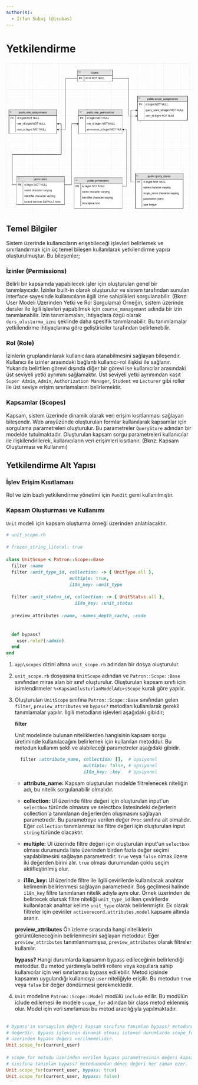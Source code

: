 ```yaml
---
author(s):
  - İrfan Subaş (@isubas)
---
```


Yetkilendirme
=============

![Patron](../assets/patron.png)

Temel Bilgiler
--------------

Sistem üzerinde kullanıcıların erişebileceği işlevleri belirlemek ve sınırlandırmak için üç temel bileşen kullanılarak
yetkilendirme yapısı oluşturulmuştur. Bu bileşenler;

### İzinler (Permissions)

Belirli bir kapsamda yapabilecek işler için oluşturulan genel bir tanımlayıcıdır. İzinler built-in olarak oluşturulur ve
sistem tarafından sunulan interface sayesinde kullanıcıların ilgili izne sahiplikleri sorgulanabilir. (Bknz: User Modeli
Üzerinden Yetki ve Rol Sorgulama) Örneğin, sistem üzerinde dersler ile ilgili işlevleri yapabilmek için
`course_managemant` adında bir izin tanımlanabilir. İzin tanımlamaları, ihtiyaçlara özgü olarak `ders_olusturma_izni`
şeklinde daha spesifik tanımlanabilir. Bu tanımlamalar yetkilendirme ihtiyaçlarına göre geliştiriciler tarafından
belirlenebilir.

### Rol (Role)

İzinlerin gruplandırılarak kullanıcılara atanabilmesini sağlayan bileşendir. Kullanıcı ile izinler arasındaki bağlantı
kullanıcı-rol ilişkisi ile sağlanır. Yukarıda belirtilen görevi dışında diğer bir görevi ise kullanıcılar arasındaki üst
seviyeli yetki ayrımını sağlamaktır. Üst seviyeli yetki ayrımından kasıt `Super Admin`, `Admin`, `Authorization
Manager`, `Student` ve `Lecturer` gibi roller ile üst seviye erişim sınırlamalarını belirlemektir.

### Kapsamlar (Scopes)

Kapsam, sistem üzerinde dinamik olarak veri erişim kısıtlanması sağlayan bileşendir. Web arayüzünde oluşturulan formlar
kullanılarak kapsamlar için sorgulama parametreleri oluşturulur. Bu parametreler `QueryStore` adından bir modelde
tutulmaktadır. Oluşturulan kapsam sorgu parametreleri kullanıcılar ile ilişkilendirilerek, kullanıcıların veri
erişimleri kısıtlanır. (Bknz: Kapsam Oluşturması ve Kullanımı)

Yetkilendirme Alt Yapısı
------------------------

### İşlev Erişim Kısıtlaması

Rol ve izin bazlı yetkilendirme yönetimi için `Pundit` gemi kullanılmıştır.

### Kapsam Oluşturması ve Kullanımı

`Unit` modeli için kapsam oluşturma örneği üzerinden anlatılacaktır.

``` ruby
# unit_scope.rb

# frozen_string_literal: true

class UnitScope < Patron::Scope::Base
  filter :name
  filter :unit_type_id, collection: -> { UnitType.all },
                        multiple: true,
                        i18n_key: :unit_type

  filter :unit_status_id, collection: -> { UnitStatus.all },
                          i18n_key: :unit_status

  preview_attributes :name, :names_depth_cache, :code


  def bypass?
    user.role?(:admin)
  end
end
```

1. `app\scopes` dizini altına `unit_scope.rb` adından bir dosya oluşturulur.

2. `unit_scope.rb` dosyasına `UnitScope` adından ve `Patron::Scope::Base` sınıfından miras alan bir sınıf oluşturulur.
   Oluşturulan kapsam sınıfı için isimlendirmeler `%<KapsamOlusturlanModelAdı>sScope` kuralı göre yapılır.

3. Oluşturulan `UnitScope` sınıfına `Patron::Scope::Base` sınıfından gelen `filter`, `preview_attributes` ve `bypass?`
   metodları kullanılarak gerekli tanımlamalar yapılır. İlgili metodların işlevleri aşağıdaki gibidir;

   **filter**

   Unit modelinde bulunan niteliklerden hangisinin kapsam sorgu üretiminde kullanılacağını belirlemek için kullanılan
   metoddur. Bu metodun kullanım şekli ve alabileceği parametreler aşağıdaki gibidir.

   ```ruby
     filter :attribute_name, collection: [],  # opsiyonel
                             multiple: false, # opsiyonel
                             i18n_key: :key   # opsiyonel
   ```

   - **attribute_name:** Kapsam oluşturulan modelde filtrelenecek niteliğin adı, bu nitelik sorgulanabilir olmalıdır.

   - **collection:** UI üzerinde filtre değeri için oluşturulan input'un `selectbox` türünde olmasını ve selectbox
     listesindeki değerlerin collection'a tanımlanan değerlerden oluşmasını sağlayan parametredir. Bu parametreye
     verilen değer `Proc` sınıfına ait olmalıdır. Eğer `collection` tanımlanmaz ise filtre değeri için oluşturulan input
     `string` türünde olacaktır.

   - **multiple:** UI üzerinde filtre değeri için oluşturulan input'un `selectbox` olması durumunda liste üzerinden
     birden fazla değer seçimi yapılabilmesini sağlayan parametredir. `true` veya `false` olmak üzere iki değerden
     birini alır.  `true` olması durumundan çoklu seçim aktifleştirilmiş olur.

   - **i18n_key:** UI üzerinde filtre ile ilgili çevirilerde kullanılacak anahtar kelimenin belirlenmesi sağlayan
     parametredir. Boş geçilmesi halinde `i18n_key` filtre tanımlanan nitelik adıyla aynı olur. Örnek üzerinden de
     belirtecek olursak filtre niteliği `unit_type_id` iken çevirilerde kullanılacak anahtar kelime `unit_type` olarak
     belirlenmiştir. Ek olarak filtreler için çeviriler `activerecord.attributes.model` kapsamı altında aranır.

   **preview_attributes** Ön izleme sırasında hangi niteliklerin görüntüleneceğinin belirlenmesini sağlayan metoddur.
   Eğer `preview_attributes` tanımlanmamışsa, `preview_attributes` olarak filtreler kullanılır.

   **bypass?** Hangi durumlarda kapsamın bypass edileceğinin belirlendiği metoddur. Bu metod yardımıyla belirli rollere
   veya koşullara sahip kullanıcılar için veri sınırlaması bypass edilebilir. Metod içisinde kapsamın uygulandığı
   kullanıcıya `user` niteliğiyle erişilir. Bu metodun `true` veya `false` bir değer döndürmesi gerekmektedir.

4. `Unit` modeline `Patron::Scope::Model` modülü `include` edilir. Bu modülün iclude edilemesi ile modele `scope_for`
   adından bir class metod eklenmiş olur. Model için veri sınırlaması bu metod aracılığıyla yapılmaktadır.

```ruby

# bypass'ın varsayılan değeri kapsam sınıfına tanımlan bypass? metodundan dönen
# değerdir. Bypass işlevinin dinamik olması istenen durumlarda scope_for metodu
# üzerinden bypass değeri verilmemelidir.
Unit.scope_for(current_user)

# scope_for metodu üzerinden verilen bypass parametresinin değeri kapsam
# sınıfına tanımlan bypass? metodunundan dönen değeri her zaman ezer.
Unit.scope_for(current_user, bypass: true)
Unit.scope_for(current_user, bypass: false)
```
